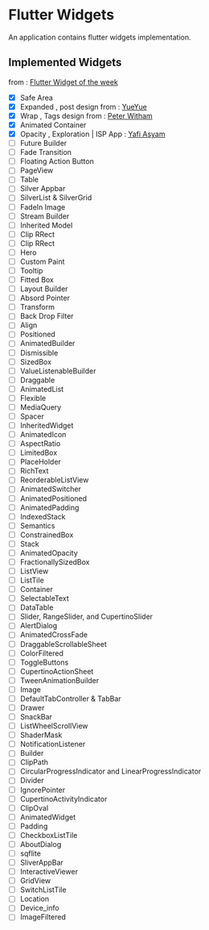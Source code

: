# Flutter Widgets

An application contains flutter widgets implementation. 

## Implemented Widgets

from : [Flutter Widget of the week](https://www.youtube.com/watch?v=b_sQ9bMltGU&list=PLjxrf2q8roU23XGwz3Km7sQZFTdB996iG&index=1)

- [x] Safe Area 
- [x] Expanded , post design from : [YueYue](https://dribbble.com/shots/14795930-Social-App-Design)
- [x] Wrap , Tags design from : [Peter Witham](https://dribbble.com/shots/11354202-Hashtag-Manager-v1-0/attachments/2966457?mode=media)
- [x] Animated Container 
- [x] Opacity , Exploration | ISP App : [Yafi Asyam](https://dribbble.com/shots/13977479-Exploration-ISP-App)
- [ ] Future Builder 
- [ ] Fade Transition 
- [ ] Floating Action Button 
- [ ] PageView 
- [ ] Table 
- [ ] Silver Appbar 
- [ ] SilverList & SilverGrid 
- [ ] FadeIn Image
- [ ] Stream Builder
- [ ] Inherited Model
- [ ] Clip RRect
- [ ] Clip RRect
- [ ] Hero
- [ ] Custom Paint
- [ ] Tooltip
- [ ] Fitted Box
- [ ] Layout Builder
- [ ] Absord Pointer
- [ ] Transform
- [ ] Back Drop Filter
- [ ] Align
- [ ] Positioned
- [ ] AnimatedBuilder
- [ ] Dismissible
- [ ] SizedBox
- [ ] ValueListenableBuilder
- [ ] Draggable
- [ ] AnimatedList
- [ ] Flexible
- [ ] MediaQuery
- [ ] Spacer
- [ ] InheritedWidget
- [ ] AnimatedIcon
- [ ] AspectRatio
- [ ] LimitedBox
- [ ] PlaceHolder
- [ ] RichText
- [ ] ReorderableListView
- [ ] AnimatedSwitcher
- [ ] AnimatedPositioned
- [ ] AnimatedPadding
- [ ] IndexedStack
- [ ] Semantics
- [ ] ConstrainedBox
- [ ] Stack
- [ ] AnimatedOpacity
- [ ] FractionallySizedBox
- [ ] ListView
- [ ] ListTile
- [ ] Container
- [ ] SelectableText
- [ ] DataTable
- [ ] Slider, RangeSlider, and CupertinoSlider
- [ ] AlertDialog
- [ ] AnimatedCrossFade
- [ ] DraggableScrollableSheet
- [ ] ColorFiltered
- [ ] ToggleButtons
- [ ] CupertinoActionSheet
- [ ] TweenAnimationBuilder
- [ ] Image
- [ ] DefaultTabController & TabBar
- [ ] Drawer
- [ ] SnackBar
- [ ] ListWheelScrollView
- [ ] ShaderMask
- [ ] NotificationListener
- [ ] Builder
- [ ] ClipPath
- [ ] CircularProgressIndicator and LinearProgressIndicator
- [ ] Divider
- [ ] IgnorePointer
- [ ] CupertinoActivityIndicator
- [ ] ClipOval
- [ ] AnimatedWidget
- [ ] Padding
- [ ] CheckboxListTile
- [ ] AboutDialog
- [ ] sqflite
- [ ] SliverAppBar
- [ ] InteractiveViewer
- [ ] GridView
- [ ] SwitchListTile
- [ ] Location
- [ ] Device_info
- [ ] ImageFiltered
